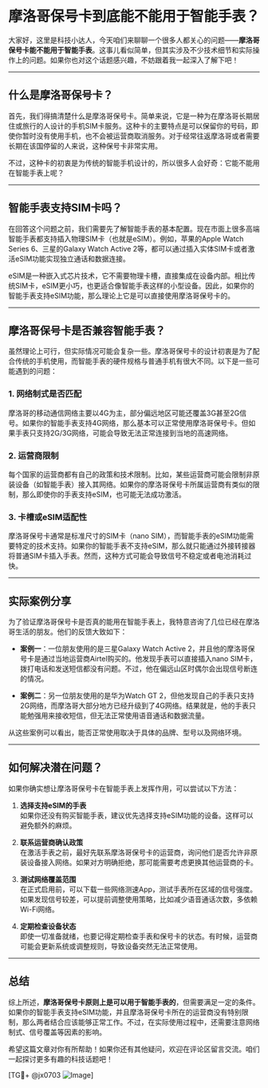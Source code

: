 # 摩洛哥保号卡到底能不能用于智能手表？

大家好，这里是科技小达人，今天咱们来聊聊一个很多人都关心的问题——**摩洛哥保号卡能不能用于智能手表**。这事儿看似简单，但其实涉及不少技术细节和实际操作上的问题。如果你也对这个话题感兴趣，不妨跟着我一起深入了解下吧！

---

## 什么是摩洛哥保号卡？

首先，我们得搞清楚什么是摩洛哥保号卡。简单来说，它是一种为在摩洛哥长期居住或旅行的人设计的手机SIM卡服务。这种卡的主要特点是可以保留你的号码，即使你暂时没有使用手机，也不会被运营商取消服务。对于经常往返摩洛哥或者需要长期在该国停留的人来说，这种保号卡非常实用。

不过，这种卡的初衷是为传统的智能手机设计的，所以很多人会好奇：它能不能用在智能手表上呢？

---

## 智能手表支持SIM卡吗？

在回答这个问题之前，我们需要先了解智能手表的基本配置。现在市面上很多高端智能手表都支持插入物理SIM卡（也就是eSIM）。例如，苹果的Apple Watch Series 6、三星的Galaxy Watch Active 2等，都可以通过插入实体SIM卡或者激活eSIM功能实现独立通话和数据连接。

eSIM是一种嵌入式芯片技术，它不需要物理卡槽，直接集成在设备内部。相比传统SIM卡，eSIM更小巧，也更适合像智能手表这样的小型设备。因此，如果你的智能手表支持eSIM功能，那么理论上它是可以直接使用摩洛哥保号卡的。

---

## 摩洛哥保号卡是否兼容智能手表？

虽然理论上可行，但实际情况可能会复杂一些。摩洛哥保号卡的设计初衷是为了配合传统的手机使用，而智能手表的硬件规格与普通手机有很大不同。以下是一些可能遇到的问题：

### 1. **网络制式是否匹配**
摩洛哥的移动通信网络主要以4G为主，部分偏远地区可能还覆盖3G甚至2G信号。如果你的智能手表支持4G网络，那么基本可以正常使用摩洛哥保号卡。但如果手表只支持2G/3G网络，可能会导致无法正常连接到当地的高速网络。

### 2. **运营商限制**
每个国家的运营商都有自己的政策和技术限制。比如，某些运营商可能会限制非原装设备（如智能手表）接入其网络。如果你的摩洛哥保号卡所属运营商有类似的限制，那么即使你的手表支持eSIM，也可能无法成功激活。

### 3. **卡槽或eSIM适配性**
摩洛哥保号卡通常是标准尺寸的SIM卡（nano SIM），而智能手表的eSIM功能需要特定的技术支持。如果你的智能手表不支持eSIM，那么就只能通过外接转接器将普通SIM卡插入手表。然而，这种方式可能会导致信号不稳定或者电池消耗过快。

---

## 实际案例分享

为了验证摩洛哥保号卡是否真的能用在智能手表上，我特意咨询了几位已经在摩洛哥生活的朋友。他们的反馈大致如下：

- **案例一**：一位朋友使用的是三星Galaxy Watch Active 2，并且他的摩洛哥保号卡是通过当地运营商Airtel购买的。他发现手表可以直接插入nano SIM卡，拨打电话和发送短信都没有问题。不过，他在偏远山区时偶尔会出现信号断连的情况。
  
- **案例二**：另一位朋友使用的是华为Watch GT 2，但他发现自己的手表只支持2G网络，而摩洛哥大部分地方已经升级到了4G网络。结果就是，他的手表只能勉强用来接收短信，但无法正常使用语音通话和数据流量。

从这些案例可以看出，能否正常使用取决于具体的品牌、型号以及网络环境。

---

## 如何解决潜在问题？

如果你确实想让摩洛哥保号卡在智能手表上发挥作用，可以尝试以下方法：

1. **选择支持eSIM的手表**  
   如果你还没有购买智能手表，建议优先选择支持eSIM功能的设备。这样可以避免额外的麻烦。

2. **联系运营商确认政策**  
   在激活手表之前，最好先联系摩洛哥保号卡的运营商，询问他们是否允许非原装设备接入网络。如果对方明确拒绝，那可能需要考虑更换其他运营商的卡。

3. **测试网络覆盖范围**  
   在正式启用前，可以下载一些网络测速App，测试手表所在区域的信号强度。如果发现信号较差，可以提前调整使用策略，比如减少语音通话次数，多依赖Wi-Fi网络。

4. **定期检查设备状态**  
   即使一切准备就绪，也要记得定期检查手表和保号卡的状态。有时候，运营商可能会更新系统或调整规则，导致设备突然无法正常使用。

---

## 总结

综上所述，**摩洛哥保号卡原则上是可以用于智能手表的**，但需要满足一定的条件。如果你的智能手表支持eSIM功能，并且摩洛哥保号卡所在的运营商没有特别限制，那么两者结合应该能够正常工作。不过，在实际使用过程中，还需要注意网络制式、信号覆盖等因素的影响。

希望这篇文章对你有所帮助！如果你还有其他疑问，欢迎在评论区留言交流。咱们一起探讨更多有趣的科技话题吧！

[TG💪+ @jx0703 ![Image](https://github.com/user-attachments/assets/dbca1d08-cadb-493c-b0ec-ad6f7a83f270)]